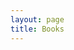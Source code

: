 ```yaml
---
layout: page
title: Books
---
```


<div id="douban"></div>

<script src="//apps.bdimg.com/libs/jquery/2.1.1/jquery.min.js"></script>
<script type="text/javascript" src="/js/douban.api.js"></script>
<script type="text/javascript"> 
var dbapi = new DoubanApi(); window.onload = book; function book(){ dbapi.show(); } 
</script>